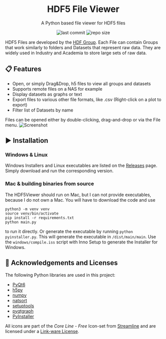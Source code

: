 <div align="center">

# HDF5 File Viewer
A Python based file viewer for HDF5 files

![last commit](https://img.shields.io/github/last-commit/loenard97/hdf5-viewer?&style=for-the-badge&logo=github&color=3776AB)
![repo size](https://img.shields.io/github/repo-size/loenard97/hdf5-viewer?&style=for-the-badge&logo=github&color=3776AB)

</div>


HDF5 Files are developed by the [HDF Group](https://www.hdfgroup.org/solutions/hdf5/).
Each File can contain Groups that work similarly to folders and Datasets that represent raw data.
They are widely used in Industry and Academia to store large sets of raw data.


## 📋 Features
 - Open, or simply Drag&Drop, h5 files to view all groups and datasets
 - Supports remote files on a NAS for example
 - Display datasets as graphs or text
 - Export files to various other file formats, like .csv (Right-click on a plot to export)
 - Filter list of Datasets by name

Files can be opened either by double-clicking, drag-and-drop or via the File menu.
![Screenshot](src/img/screenshot.jpg)


## ▶️ Installation
### Windows & Linux
Windows Installers and Linux executables are listed on the 
[Releases](https://github.com/loenard97/hdf5-viewer/releases) page. Simply download and run the corresponding version. 


### Mac & building binaries from source
The HDF5Viewer should run on Mac, but I can not provide executables, because I do not own a Mac. 
You will have to download the code and use 
```commandline
python3 -m venv venv
source venv/bin/activate
pip install -r requirements.txt
python main.py
```
to run it directly. Or generate the executable by running `python pyinstaller.py`. This will generate 
the executable in `/dist/main/main`. Use the `windows/compile.iss` script with Inno Setup to generate the Installer for 
Windows.


## 🔗 Acknowledgements and Licenses
The following Python libraries are used in this project:
 - [PyQt6](https://riverbankcomputing.com/commercial/pyqt)
 - [h5py](https://docs.h5py.org/en/stable/licenses.html)
 - [numpy](https://numpy.org/doc/stable/license.html)
 - [natsort](https://github.com/SethMMorton/natsort)
 - [setuptools](https://github.com/pypa/setuptools)
 - [pyqtgraph](https://www.pyqtgraph.org/)
 - [PyInstaller](https://pyinstaller.org/en/stable/license.html)

All icons are part of the *Core Line - Free* Icon-set from [Streamline](https://www.streamlinehq.com/)
and are licensed under a [Link-ware License](https://www.streamlinehq.com/license-freeLinkware).
